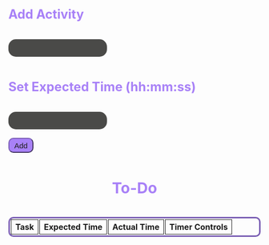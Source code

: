 <html>
<style>
  .table {
    border: #795db3 solid;
    border-radius: 10px;
    border-collapse:separate;
  }
  .cell {
    border: 1px solid;
    text-align: center;
  }
  .container {
  }
  input {
    padding: 10px;
    background-color: #4a4a48;
    border: 0px;
    color: #b89cf0;
    border-radius: 15px;
  }
  input:focus, textarea:focus, select:focus{
    outline: none;
  }
  h3 {
    color: #A881F7;
    padding: 10px;
    padding-left: 0px;
    font-size: 25px;
  }
  .title {
    color: #A881F7;
    padding: 10px;
    font-size: 30px;
    text-align: center;
  }
  .button {
    border-radius: 10px;
    width: 50px;
    height: 30px;
    background: #A881F7;
    font-size: 15px;
    color: #1E1E1E;
    border-color: #795db3;
  }
  .timerButton {
    border-radius: 10px;
    background: #A881F7;
    font-size: 15px;
    color: #1E1E1E;
    border-color: #795db3;
  }
</style>

<div class='container'>
    
<h3> Add Activity </h3>
    <input id='newTask' type='text'>
<h3> Set Expected Time (hh:mm:ss)</h3>
    <input id='newTime' type='text'>
<br>
<br>
<button class='button' id='addTaskButton' onclick="addTask()">Add</button>
<h3 class="title"> To-Do </h3>
        <table class="table" id="toDo" style="width: 100%; margin-left: auto; margin-right: auto;">
          <tr>
            <th class="cell">Task</th>
            <th class="cell">Expected Time</th>
            <th class="cell">Actual Time</th>
            <th class="cell">Timer Controls</th>
          </tr>
        </table>
</div>

<script>

var taskInput = document.getElementById('newTask');
var addTaskButton = document.getElementById('addTaskButton');
var timeInput = document.getElementById('newTime');
var addTimeButton = document.getElementById('addTimeButton');
var completedTask = document.getElementById('completedTasks');
var incompleteTasks = document.getElementById('toDo');

var tasks = []
var timeExpected = []
function addTask() {
    var text = taskInput.value;
    tasks.push(taskInput.value)
    var timeExp = timeInput.value;
    timeExpected.push(timeInput.value)

    localStorage.setItem('tasks', JSON.stringify(tasks));
    localStorage.setItem('TimeExpected', JSON.stringify(timeExpected));

    maketable(text, timeExp, tasks.length - 1)
}

function maketable(text, timeExp, i) {
  var table = document.createElement('tr');
    table.innerHTML = "<th class='cell'>" + text + "</th>" + 
                      "<th id=timeExp" + i + "' class='cell'>" + timeExp + "</th>" + 
                      "<th id='time" + i + "' class='cell'>" + "00:00:00" + "</th>" + 
                      "<th class='cell'>" + 
                      "<button class='timerButton' onclick='start" + i + "()'>" + "Start" + "</button>" + 
                      "<button class='timerButton' onclick='stop" + i + "()'>" + "Stop" + "</button>" + 
                      "<button class='timerButton' onclick='reset" + i + "()'>" + "Reset" + "</button>" + 
                      "</th>";
    incompleteTasks.appendChild(table);
}
const tasks2 = JSON.parse(localStorage.getItem('tasks'));
const timeExp = JSON.parse(localStorage.getItem('TimeExpected'));
console.log(tasks2)
for (let i = 0; i < tasks2; i++) {
  maketable(tasks2[i], timeExp[i], i)
}
let time = 0;
let time2 = 0;
let time3 = 0;
let time4 = 0;
let time5 = 0;
let interval;
function start1() { interval = setInterval(() => {time++; displayTime1();}, 1000);}
function stop1() {
  clearInterval(interval);
}
function reset1() {
  stop();
  time = 0;
  displayTime();
}
function displayTime1() {
  const hours = Math.floor(time / 3600)
  const hours2 = String(hours).padStart(2,'0')
  const minutes = Math.floor(time / 60);
  const minutes2 =  String(minutes).padStart(2,'0')
  const seconds = time % 60;
  const seconds2 =  String(seconds).padStart(2,'0')
  document.getElementById('time1').innerHTML = `${hours2}:${minutes2}:${seconds2}`;
}



function start2() { interval = setInterval(() => {time2++; displayTime2();}, 1000);}
function stop2() {
  clearInterval(interval);
}
function reset2() {
  stop();
  time = 0;
  displayTime();
}
function displayTime2() {
  const hours = Math.floor(time2 / 3600)
  const hours2 = String(hours).padStart(2,'0')
  const minutes = Math.floor(time2 / 60);
  const minutes2 =  String(minutes).padStart(2,'0')
  const seconds = time2 % 60;
  const seconds2 =  String(seconds).padStart(2,'0')
  document.getElementById('time2').innerHTML = `${hours2}:${minutes2}:${seconds2}`;
}



function start3() { interval = setInterval(() => {time3++; displayTime();}, 1000);}
function stop3() {
  clearInterval(interval);
}
function reset3() {
  stop();
  time = 0;
  displayTime();
}
function displayTime() {
  const hours = Math.floor(time3 / 3600)
  const hours2 = String(hours).padStart(2,'0')
  const minutes = Math.floor(time3 / 60);
  const minutes2 =  String(minutes).padStart(2,'0')
  const seconds = time3 % 60;
  const seconds2 =  String(seconds).padStart(2,'0')
  document.getElementById('time3').innerHTML = `${hours2}:${minutes2}:${seconds2}`;
}



function start4() { interval = setInterval(() => {time4++; displayTime();}, 1000);}
function stop4() {
  clearInterval(interval);
}
function reset4() {
  stop();
  time = 0;
  displayTime();
}
function displayTime() {
  const hours = Math.floor(time4 / 3600)
  const hours2 = String(hours).padStart(2,'0')
  const minutes = Math.floor(time4 / 60);
  const minutes2 =  String(minutes).padStart(2,'0')
  const seconds = time4 % 60;
  const seconds2 =  String(seconds).padStart(2,'0')
  document.getElementById('time4').innerHTML = `${hours2}:${minutes2}:${seconds2}`;
}



function start5() { interval = setInterval(() => {time5++; displayTime();}, 1000);}
function stop5() {
  clearInterval(interval);
}
function reset5() {
  stop();
  time = 0;
  displayTime();
}
function displayTime() {
  const hours = Math.floor(time5 / 3600)
  const hours2 = String(hours).padStart(2,'0')
  const minutes = Math.floor(time5 / 60);
  const minutes2 =  String(minutes).padStart(2,'0')
  const seconds = time5 % 60;
  const seconds2 =  String(seconds).padStart(2,'0')
  document.getElementById('time5').innerHTML = `${hours2}:${minutes2}:${seconds2}`;
}

</script>

